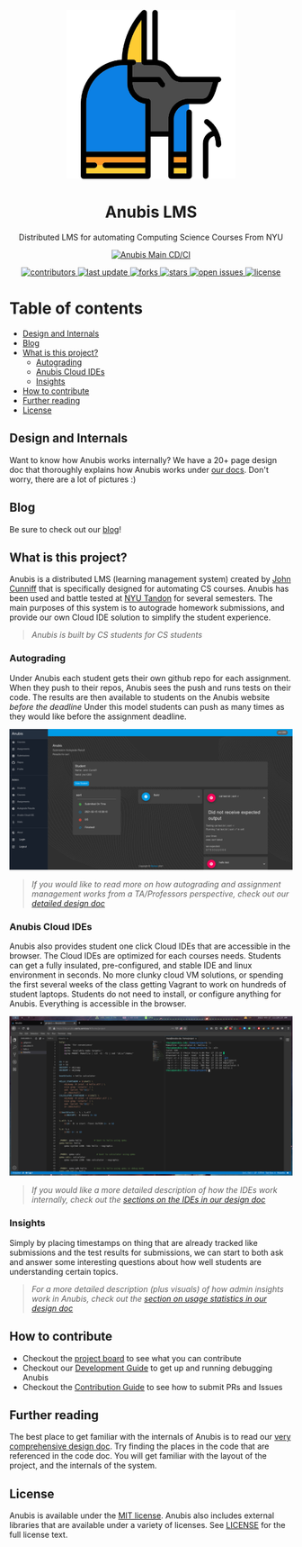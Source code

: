 <p align="center">
  <a href="https://anubis.osiris.services/">
    <img
      alt="Anubis"
      src="https://raw.githubusercontent.com/AnubisLMS/Anubis/master/docs/design-tex/figures/anubis-icon-1.png"
      width="300"
    />
  </a>
</p>


<div align="center">
  <h1>Anubis LMS</h1>
  
<p>
  Distributed LMS for automating Computing Science Courses From NYU  
</p>

[![Anubis Main CD/CI](https://github.com/AnubisLMS/Anubis/actions/workflows/main-ci.yml/badge.svg)](https://github.com/AnubisLMS/Anubis/actions/workflows/main-ci.yml)
<p>
  <a href="https://github.com/AnubisLMS/Anubis/graphs/contributors">
    <img src="https://img.shields.io/github/contributors/AnubisLMS/Anubis" alt="contributors" />
  </a>
  <a href="">
    <img src="https://img.shields.io/github/last-commit/AnubisLMS/Anubis" alt="last update" />
  </a>
  <a href="https://github.com/AnubisLMS/Anubis/network/members">
    <img src="https://img.shields.io/github/forks/AnubisLMS/Anubis" alt="forks" />
  </a>
  <a href="https://github.com/AnubisLMS/Anubis/stargazers">
    <img src="https://img.shields.io/github/stars/AnubisLMS/Anubis" alt="stars" />
  </a>
  <a href="https://github.com/AnubisLMS/Anubis/issues/">
    <img src="https://img.shields.io/github/issues/AnubisLMS/Anubis" alt="open issues" />
  </a>
  <a href="https://github.com/AnubisLMS/Anubis/blob/master/LICENSE">
    <img src="https://img.shields.io/github/license/AnubisLMS/Anubis.svg" alt="license" />
  </a>
</p>
  
</div>

# Table of contents

* [Design and Internals](#design-and-internals)
* [Blog](#blog)
* [What is this project?](#what-is-this-project?)
  * [Autograding](#autograding)
  * [Anubis Cloud IDEs](#anubis-cloud-ides)
  * [Insights](#insights)
* [How to contribute](#how-to-contribute)
* [Further reading](#further-reading)
* [License](#license)


## Design and Internals 

Want to know how Anubis works internally? We have a 20+ page design doc that thoroughly explains how Anubis works 
under [our docs](./docs). Don't worry, there are a lot of pictures :)

## Blog

Be sure to check out our [blog](https://anubis.osiris.services/blog)!

## What is this project?

Anubis is a distributed LMS (learning management system) created by [John Cunniff](https://github.com/wabscale) that 
is specifically designed for automating CS courses. Anubis has been used and battle tested at [NYU Tandon](https://engineering.nyu.edu/)
for several semesters. The main purposes of this system is to autograde homework submissions, and provide our own Cloud IDE solution to 
simplify the student experience.

> _Anubis is built by CS students for CS students_

### Autograding

Under Anubis each student gets their own github repo for each assignment. When they push to their repos, Anubis sees the
push and runs tests on their code. The results are then available to students on the Anubis website _before the deadline_
Under this model students can push as many times as they would like before the assignment deadline.

![alt docs/img/autograde-results.png](docs/design-tex/figures/autograde-results.png)

> _If you would like to read more on how autograding and assignment management works from a TA/Professors
> perspective, check out our [detailed design doc](docs/README.md)_

### Anubis Cloud IDEs

Anubis also provides student one click Cloud IDEs that are accessible in the browser. The Cloud IDEs are optimized for
each courses needs. Students can get a fully insulated, pre-configured, and stable IDE and linux environment in seconds.
No more clunky cloud VM solutions, or spending the first several weeks of the class getting Vagrant to work on hundreds
of student laptops. Students do not need to install, or configure anything for Anubis. Everything is accessible in 
the browser.

![alt docs/img/theia-fullscreen.png](docs/design-tex/figures/theia-fullscreen.png)

> _If you would like a more detailed description of how the IDEs work internally, check out the 
> [sections on the IDEs in our design doc](docs/README.md)_

### Insights

Simply by placing timestamps on thing that are already tracked like submissions and the test results for submissions, 
we can start to both ask and answer some interesting questions about how well students are understanding certain topics.

> _For a more detailed description (plus visuals) of how admin insights work in Anubis, check out
> the [section on usage statistics in our design doc](/docs/README.md)_


## How to contribute

- Checkout the [project board](https://github.com/AnubisLMS/Anubis/projects/1) to see what you can 
contribute
- Checkout our [Development Guide](./docs/development_guide.md) to get up and running debugging Anubis
- Checkout the [Contribution Guide](./.github/CONTRIBUTING.md) to see how to submit PRs and Issues


## Further reading

The best place to get familiar with the internals of Anubis is to read our 
[very comprehensive design doc](docs/README.md). Try finding the places in the code that are referenced in the code doc.
You will get familiar with the layout of the project, and the internals of the system.

## License

Anubis is available under the [MIT license](https://opensource.org/licenses/MIT). Anubis also includes external 
libraries that are available under a variety of licenses. See [LICENSE](./LICENSE) for the full license text.
